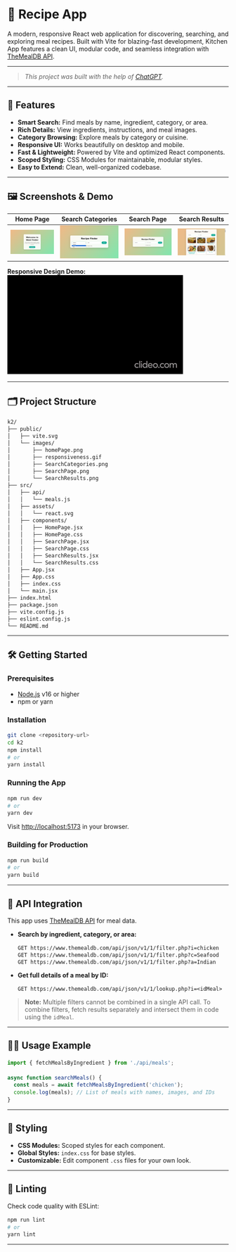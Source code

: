 # 🍳 Recipe App 

A modern, responsive React web application for discovering, searching, and exploring meal recipes. Built with Vite for blazing-fast development, Kitchen App features a clean UI, modular code, and seamless integration with [TheMealDB API](https://www.themealdb.com/api.php).

---

> _This project was built with the help of [ChatGPT](https://chatgpt.com/share/68c04b8d-fa9c-8001-b60a-928643f58208)._

---

## 🚀 Features

- **Smart Search:** Find meals by name, ingredient, category, or area.
- **Rich Details:** View ingredients, instructions, and meal images.
- **Category Browsing:** Explore meals by category or cuisine.
- **Responsive UI:** Works beautifully on desktop and mobile.
- **Fast & Lightweight:** Powered by Vite and optimized React components.
- **Scoped Styling:** CSS Modules for maintainable, modular styles.
- **Easy to Extend:** Clean, well-organized codebase.

---

## 🖼️ Screenshots & Demo

| Home Page | Search Categories | Search Page | Search Results |
|-----------|------------------|-------------|---------------|
| ![Home Page](./public/images/homePage.png) | ![Categories](./public/images/SearchCategories.png) | ![Search Page](./public/images/SearchPage.png) | ![Results](./public/images/SearchResults.png) |

**Responsive Design Demo:**  
![Responsiveness](./public/images/responsiveness.gif)

---

## 🗂️ Project Structure

```
k2/
├── public/
│   ├── vite.svg
│   └── images/
│       ├── homePage.png
│       ├── responsiveness.gif
│       ├── SearchCategories.png
│       ├── SearchPage.png
│       └── SearchResults.png
├── src/
│   ├── api/
│   │   └── meals.js
│   ├── assets/
│   │   └── react.svg
│   ├── components/
│   │   ├── HomePage.jsx
│   │   ├── HomePage.css
│   │   ├── SearchPage.jsx
│   │   ├── SearchPage.css
│   │   ├── SearchResults.jsx
│   │   └── SearchResults.css
│   ├── App.jsx
│   ├── App.css
│   ├── index.css
│   └── main.jsx
├── index.html
├── package.json
├── vite.config.js
├── eslint.config.js
└── README.md
```

---

## 🛠️ Getting Started

### Prerequisites

- [Node.js](https://nodejs.org/) v16 or higher
- npm or yarn

### Installation

```bash
git clone <repository-url>
cd k2
npm install
# or
yarn install
```

### Running the App

```bash
npm run dev
# or
yarn dev
```
Visit [http://localhost:5173](http://localhost:5173) in your browser.

### Building for Production

```bash
npm run build
# or
yarn build
```

---

## 🔗 API Integration

This app uses [TheMealDB API](https://www.themealdb.com/api.php) for meal data.

- **Search by ingredient, category, or area:**
  ```
  GET https://www.themealdb.com/api/json/v1/1/filter.php?i=chicken
  GET https://www.themealdb.com/api/json/v1/1/filter.php?c=Seafood
  GET https://www.themealdb.com/api/json/v1/1/filter.php?a=Indian
  ```
- **Get full details of a meal by ID:**
  ```
  GET https://www.themealdb.com/api/json/v1/1/lookup.php?i=<idMeal>
  ```

> **Note:** Multiple filters cannot be combined in a single API call. To combine filters, fetch results separately and intersect them in code using the `idMeal`.

---

## 🧑‍💻 Usage Example

```jsx
import { fetchMealsByIngredient } from './api/meals';

async function searchMeals() {
  const meals = await fetchMealsByIngredient('chicken');
  console.log(meals); // List of meals with names, images, and IDs
}
```

---

## 🎨 Styling

- **CSS Modules:** Scoped styles for each component.
- **Global Styles:** `index.css` for base styles.
- **Customizable:** Edit component `.css` files for your own look.

---

## 🧹 Linting

Check code quality with ESLint:

```bash
npm run lint
# or
yarn lint
```

---
